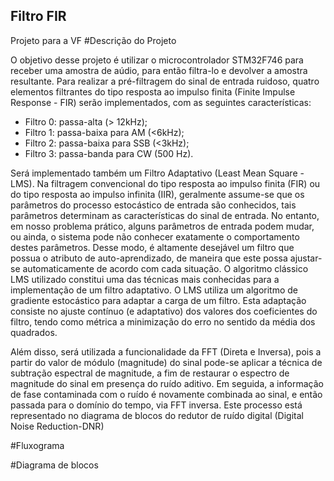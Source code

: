 ## Filtro FIR
Projeto para a VF
#Descrição do Projeto

O objetivo desse projeto é utilizar o microcontrolador STM32F746 para
receber uma amostra de aúdio, para então filtra-lo e devolver a amostra resultante.
Para realizar a pré-filtragem do sinal de entrada ruidoso, quatro elementos filtrantes do tipo resposta ao impulso finita (Finite Impulse Response - FIR) serão implementados, com as seguintes características:

* Filtro 0: passa-alta (> 12kHz);
* Filtro 1: passa-baixa para AM (<6kHz);
* Filtro 2: passa-baixa para SSB (<3kHz);
* Filtro 3: passa-banda para CW (500 Hz).

Será implementado também um Filtro Adaptativo (Least Mean Square - LMS). Na filtragem convencional do tipo resposta ao impulso finita (FIR) ou do tipo resposta ao impulso infinita (IIR), geralmente assume-se que os parâmetros do processo estocástico de entrada são conhecidos, tais parâmetros determinam as características do sinal de entrada. No entanto, em nosso problema prático, alguns parâmetros de entrada podem mudar, ou ainda, o sistema pode não conhecer exatamente o comportamento destes parâmetros. Desse modo, é altamente desejável um filtro que possua o atributo de auto-aprendizado, de maneira que este possa ajustar-se automaticamente de acordo com cada situação. O algoritmo clássico LMS utilizado constitui uma das técnicas mais conhecidas para a implementação de um filtro adaptativo. O LMS utiliza um algoritmo de gradiente estocástico para adaptar a carga de um filtro. Esta adaptação consiste no ajuste contínuo (e adaptativo) dos valores dos coeficientes do filtro, tendo como métrica a minimização do erro no sentido da média dos quadrados.

Além disso, será utilizada a funcionalidade da FFT (Direta e Inversa), pois a partir do valor de módulo (magnitude) do sinal pode-se aplicar a técnica de subtração espectral de magnitude, a fim de restaurar o espectro de magnitude do sinal em presença do ruído aditivo. Em seguida, a informação de fase contaminada com o ruído é novamente combinada ao sinal, e então passada para o domínio do tempo, via FFT inversa. Este processo está representado no diagrama de blocos do redutor de ruído digital (Digital Noise Reduction-DNR)



#Fluxograma

#Diagrama de blocos

